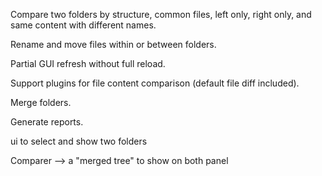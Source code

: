 Compare two folders by structure, common files, left only, right only, and same content with different names.

Rename and move files within or between folders.

Partial GUI refresh without full reload.

Support plugins for file content comparison (default file diff included).

Merge folders.

Generate reports.






ui to select and show two folders

Comparer --> a "merged tree" to show on both panel





